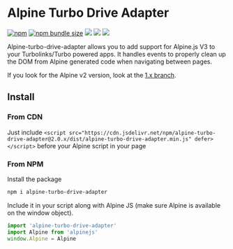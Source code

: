 # Alpine Turbo Drive Adapter
[![npm](https://img.shields.io/npm/v/alpine-turbo-drive-adapter)](https://www.npmjs.com/package/alpine-turbo-drive-adapter)
[![npm bundle size](https://img.shields.io/bundlephobia/minzip/alpine-turbo-drive-adapter?color=#0F0)](https://bundlephobia.com/result?p=alpine-turbo-drive-adapter)
[![](https://data.jsdelivr.com/v1/package/npm/alpine-turbo-drive-adapter/badge)](https://www.jsdelivr.com/package/npm/alpine-turbo-drive-adapter)
[![](https://img.shields.io/npm/dm/alpine-turbo-drive-adapter?color=%23cb3837&logo=npm)](https://www.npmjs.com/package/alpine-turbo-drive-adapter)
[![](https://img.shields.io/static/v1?label=Support&message=%20%E2%9D%A4%20&logo=GitHub&link=https://github.com/sponsors/SimoTod&color=ff69b4)](https://github.com/sponsors/SimoTod)

Alpine-turbo-drive-adapter allows you to add support for Alpine.js V3 to your Turbolinks/Turbo powered apps.
It handles events to properly clean up the DOM from Alpine generated code when navigating between pages.

If you look for the Alpine v2 version, look at the [1.x branch](https://github.com/SimoTod/alpine-turbo-drive-adapter/tree/1.x).

## Install

### From CDN
Just include `<script src="https://cdn.jsdelivr.net/npm/alpine-turbo-drive-adapter@2.0.x/dist/alpine-turbo-drive-adapter.min.js" defer></script>` before your Alpine script in your page

### From NPM
 Install the package
```bash
npm i alpine-turbo-drive-adapter
```
Include it in your script along with Alpine JS (make sure Alpine is available on the window object).
```javascript
import 'alpine-turbo-drive-adapter'
import Alpine from 'alpinejs'
window.Alpine = Alpine
```
